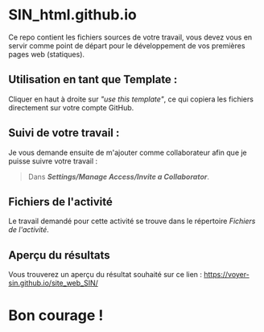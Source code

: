 # SIN_html.github.io
Ce repo contient les fichiers sources de votre travail, vous devez vous en servir comme point de départ pour le développement de vos premières pages web (statiques).
## Utilisation en tant que Template :
Cliquer en haut à droite sur *"use this template"*, ce qui copiera les fichiers directement sur votre compte GitHub.
## Suivi de votre travail :
Je vous demande ensuite de m'ajouter comme collaborateur afin que je puisse suivre votre travail :

> Dans ***Settings/Manage Access/Invite a Collaborator***.

## Fichiers de l'activité
Le travail demandé pour cette activité se trouve dans le répertoire *Fichiers de l'activité*.

## Aperçu du résultats
Vous trouverez un aperçu du résultat souhaité sur ce lien : https://voyer-sin.github.io/site_web_SIN/


# Bon courage !
